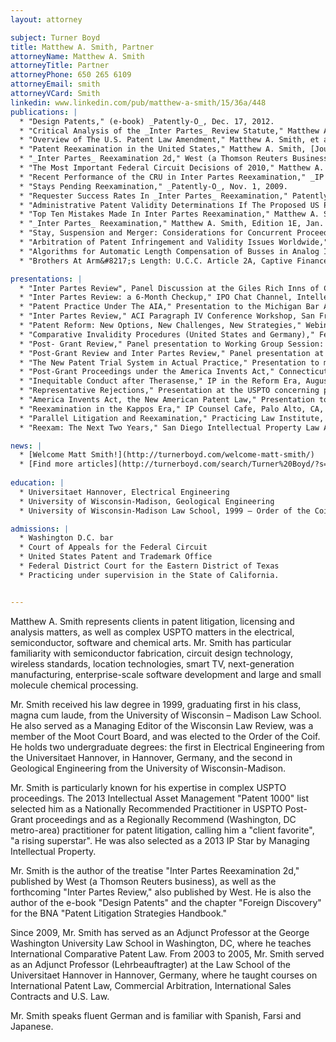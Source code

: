 ```yaml
---
layout: attorney

subject: Turner Boyd
title: Matthew A. Smith, Partner
attorneyName: Matthew A. Smith
attorneyTitle: Partner
attorneyPhone: 650 265 6109
attorneyEmail: smith
attorneyVCard: Smith
linkedin: www.linkedin.com/pub/matthew-a-smith/15/36a/448
publications: |
  * "Design Patents," (e-book) _Patently-O_, Dec. 17, 2012.
  * "Critical Analysis of the _Inter Partes_ Review Statute," Matthew A. Smith, www.grayonclaims.com, Nov. 11, 2011.
  * "Overview of The U.S. Patent Law Amendment," Matthew A. Smith, et al., [Journal of the Japanese Group of the AIPPI](http://www.aippi.or.jp/english/book.html), Sept. 30, 2011.
  * "Patent Reexamination in the United States," Matthew A. Smith, [Journal of the Japanese Group of the AIPPI](http://www.aippi.or.jp/english/book.html), April 25, 2011.
  * "_Inter Partes_ Reexamination 2d," West (a Thomson Reuters Business), March 26, 2010.
  * "The Most Important Federal Circuit Decisions of 2010," Matthew A. Smith, Intellectual Property Counselor, Feb. 2011.
  * "Recent Performance of the CRU in Inter Partes Reexamination," _IP Law360_, Jan. 26, 2010.
  * "Stays Pending Reexamination," _Patently-O_, Nov. 1, 2009.
  * "Requester Success Rates In _Inter Partes_ Reexamination," Patently-O, July 28, 2009.
  * "Administrative Patent Validity Determinations If The Proposed US Patent Reform Act Of 2009 Passes," Matthew A. Smith, Steven B. Maebius, Jon W. Dudas, _Intellectual Property Watch Inside Views_, March 9, 2009.
  * "Top Ten Mistakes Made In Inter Partes Reexamination," Matthew A. Smith, Steven B. Maebius, _BNA Patent, Trademark &#038; Copyright Journal_, 77 PTCJ 428, Feb. 27, 2009.
  * "_Inter Partes_ Reexamination," Matthew A. Smith, Edition 1E, Jan. 31, 2009.
  * "Stay, Suspension and Merger: Considerations for Concurrent Proceedings Involving Inter Partes Reexamination," Matthew A. Smith, Journal of the Patent &#038; Trademark Office Society, v. 90, No. 9, Sept. 2008.
  * "Arbitration of Patent Infringement and Validity Issues Worldwide," Matthew A. Smith, et al., Harvard Journal of Law and Technology, Vol. 19, No. 2, Spring 2006.
  * "Algorithms for Automatic Length Compensation of Busses in Analog Integrated Circuits," Matthew A. Smith, et al., _Proceedings of the 2007 International Symposium on Physical Design_, March 2007.
  * "Brothers At Arm&#8217;s Length: U.C.C. Article 2A, Captive Finance Companies, And The Close-Connection Doctrine," Matthew A. Smith, 1999 Wis. L.Rev. 1051 (student comment), _reprinted in_ D. Epstein and S. Nickles, "Debtor-Creditor: Creditor Remedies and Debtor Rights Under State and Non-Bankruptcy Federal Law", West (2009).

presentations: |
  * "Inter Partes Review", Panel Discussion at the Giles Rich Inns of Court, United States Court of Appeals for the Federal Circuit.
  * "Inter Partes Review: a 6-Month Checkup," IPO Chat Channel, Intellectual Property Owners Association Webinar, April 4, 2013.
  * "Patent Practice Under The AIA," Presentation to the Michigan Bar Association IP Section, March 25, 2013.
  * "Inter Partes Review," ACI Paragraph IV Conference Workshop, San Francisco, Dec. 2012.
  * "Patent Reform: New Options, New Challenges, New Strategies," Webinar, Thompson Reuters, Oct. 2012.
  * "Comparative Invalidity Procedures (United States and Germany)," Federal Circuit Bar Association Global Fellows Program at the USPTO, Sept. 2012.
  * "Post- Grant Review," Panel presentation to Working Group Session: Assessing The Impact of New PTO Procedures Under the AIA on Paragraph IV Litigation, Annual ACI Paragraph IV * Conference, April 23, 2012.
  * "Post-Grant Review and Inter Partes Review," Panel presentation at the Practicing Law Institute, San Francisco, CA, March 20, 2012.
  * "The New Patent Trial System in Actual Practice," Presentation to members of the Japan Intellectual Property Association Japan Patent Attorneys Association, Tokyo and Osaka, Japan, * March 5-6, 2012.
  * "Post-Grant Proceedings under the America Invents Act," Connecticut Intellectual Property Law Association, New Haven, CT, Dec. 1, 2011.
  * "Inequitable Conduct after Therasense," IP in the Reform Era, August, 2011, Tokyo, Japan.
  * "Representative Rejections," Presentation at the USPTO concerning proposed rule changes, Alexandria, VA, June 1, 2011.
  * "America Invents Act, the New American Patent Law," Presentation to members of the Japan AIPPI, Tokyo and Osaka, Japan, May 11-12, 2011.
  * "Reexamination in the Kappos Era," IP Counsel Cafe, Palo Alto, CA, April 15, 2010.
  * "Parallel Litigation and Reexamination," Practicing Law Institute, Atlanta, GA, Nov. 9, 2009.
  * "Reexam: The Next Two Years," San Diego Intellectual Property Law Association, Oct. 8, 2009.

news: |
  * [Welcome Matt Smith!](http://turnerboyd.com/welcome-matt-smith/)
  * [Find more articles](http://turnerboyd.com/search/Turner%20Boyd/?s=smith&cat=9) about Matthew A. Smith
 
education: |
  * Universitaet Hannover, Electrical Engineering
  * University of Wisconsin-Madison, Geological Engineering
  * University of Wisconsin-Madison Law School, 1999 – Order of the Coif

admissions: |
  * Washington D.C. bar
  * Court of Appeals for the Federal Circuit
  * United States Patent and Trademark Office
  * Federal District Court for the Eastern District of Texas
  * Practicing under supervision in the State of California.


---
```


Matthew A. Smith represents clients in patent litigation, licensing and analysis matters, as well as complex USPTO matters in the electrical, semiconductor, software and chemical arts. Mr. Smith has particular familiarity with semiconductor fabrication, circuit design technology, wireless standards, location technologies, smart TV, next-generation manufacturing, enterprise-scale software development and large and small molecule chemical processing.

Mr. Smith received his law degree in 1999, graduating first in his class, magna cum laude, from the University of Wisconsin – Madison Law School. He also served as a Managing Editor of the Wisconsin Law Review, was a member of the Moot Court Board, and was elected to the Order of the Coif. He holds two undergraduate degrees: the first in Electrical Engineering from the Universitaet Hannover, in Hannover, Germany, and the second in Geological Engineering from the University of Wisconsin-Madison.

Mr. Smith is particularly known for his expertise in complex USPTO proceedings. The 2013 Intellectual Asset Management "Patent 1000" list selected him as a Nationally Recommended Practitioner in USPTO Post-Grant proceedings and as a Regionally Recommend (Washington, DC metro-area) practitioner for patent litigation, calling him a "client favorite", "a rising superstar". He was also selected as a 2013 IP Star by Managing Intellectual Property.

Mr. Smith is the author of the treatise "Inter Partes Reexamination 2d," published by West (a Thomson Reuters business), as well as the forthcoming "Inter Partes Review," also published by West. He is also the author of the e-book "Design Patents" and the chapter "Foreign Discovery" for the BNA "Patent Litigation Strategies Handbook."

Since 2009, Mr. Smith has served as an Adjunct Professor at the George Washington University Law School in Washington, DC, where he teaches International Comparative Patent Law. From 2003 to 2005, Mr. Smith served as an Adjunct Professor (Lehrbeauftragter) at the Law School of the Universitaet Hannover in Hannover, Germany, where he taught courses on International Patent Law, Commercial Arbitration, International Sales Contracts and U.S. Law.

Mr. Smith speaks fluent German and is familiar with Spanish, Farsi and Japanese.
